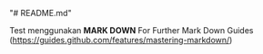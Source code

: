 "# README.md" 

Test menggunakan **MARK DOWN**
For Further Mark Down Guides (https://guides.github.com/features/mastering-markdown/)
